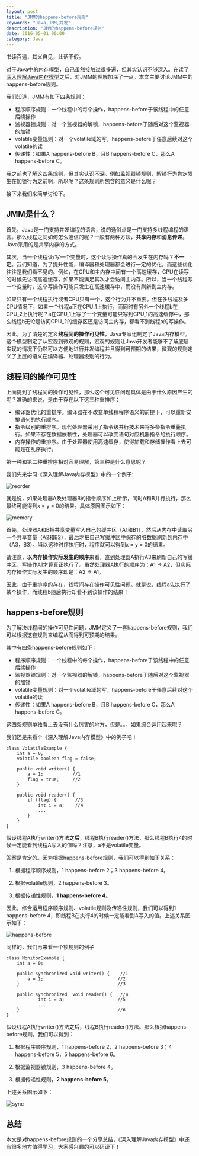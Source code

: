 ```yaml
---
layout: post
title: "JMM的happens-before规则"
keywords: "Java,JMM,并发"
description: "JMM的happens-before规则"
date: 2016-05-01 00:00
category: Java
---
```


书读百遍，其义自见，此话不假。

对于Java中的内存模型，自己虽然接触过很多遍，但其实认识不够深入。在读了[深入理解Java内存模型](http://www.infoq.com/resource/minibooks/java_memory_model/zh/pdf/think_deep_in_java_mem_model.pdf)之后，对JMM的理解加深了一点。本文主要讨论JMM中的happens-before规则。

我们知道，JMM有如下四条规则：

* 程序顺序规则：一个线程中的每个操作，happens-before于该线程中的任意后续操作
* 监视器锁规则：对一个监视器的解锁，happens-before于随后对这个监视器的加锁
* volatile变量规则：对一个volatile域的写，happens-before于任意后续对这个volatile的读
* 传递性：如果A happens-before B，且B happens-before C，那么A happens-before C。

我之前也了解这四条规则，但其实认识不深。例如监视器锁规则，解锁行为肯定发生在加锁行为之前啊，所以呢？这条规则所包含的意义是什么呢？

接下来我们来简单讨论下。

## JMM是什么？

首先，Java是一门支持并发编程的语言，说的通俗点是一门支持多线程编程的语言。那么线程之间如何怎么通信的呢？一般有两种方法，**共享内存**和**消息传递**。Java采用的是共享内存的方式。

其次，当一个线程读/写一个变量时，这个读写操作真的会发生在内存吗？**不一定**。我们知道，为了提升性能，编译器和处理器都会进行一定的优化，而这些优化往往是我们看不见的。例如，在CPU和主内存中间有一个高速缓存，CPU在读写的时候先访问高速缓存，如果不能满足其次才会访问主内存。所以，当一个线程写一个变量时，这个写操作可能只发生在高速缓存中，而没有刷新到主内存。

如果只有一个线程执行或者CPU只有一个，这个行为并不重要。但在多线程及多CPU情况下，如果一个线程a正在CPU_1上执行，而同时有另外一个线程b在CPU_2上执行呢？a在CPU_1上写了一个变量可能只写到CPU_1的高速缓存中，那么线程b无论是访问CPU_2的缓存区还是访问主内存，都看不到线程a的写操作。

因此，为了清楚的定义**线程间的操作可见性**，Java专家组制定了Java内存模型。这个模型制定了从宏观到微观的规则，宏观的规则让Java开发者能够不了解底层实现的情况下仍然可以方便地进行并发编程并且得到可预期的结果，微观的规则定义了上层的语义在编译器、处理器级别的行为。

## 线程间的操作可见性

上面提到了线程间的操作可见性，那么这个可见性问题具体是由于什么原因产生的呢？准确的来说，是由于存在以下这三种重排序：

* 编译器优化的重排序。编译器在不改变单线程程序语义的前提下，可以重新安排语句的执行顺序。
* 指令级别的重排序。现代处理器采用了指令级并行技术来将多条指令重叠执行。如果不存在数据依赖性，处理器可以改变语句对应机器指令的执行顺序。
* 内存操作的重排序。由于处理器使用高速缓存，使得加载和存储操作看上去可能是在乱序执行。

第一种和第二种重排序相对容易理解，第三种是什么意思呢？

我们先来学习《深入理解Java内存模型》中的一个例子:

![reorder](/assets/jmm/processor.png)

就是说，如果处理器A及处理器B的指令顺序如上所示，同时A和B并行执行，那么最终可能得到x = y = 0的结果。具体原因图示如下：

![memory](/assets/jmm/memory.png)

首先，处理器A和B把共享变量写入自己的缓冲区（A1和B1），然后从内存中读取另一个共享变量（A2和B2），最后才把自己写缓冲区中保存的脏数据刷新到内存中（A3，B3）。当以这种时序执行时，程序就可以得到x = y = 0的结果。

请注意，**以内存操作实际发生的顺序**来看，直到处理器A执行A3来刷新自己的写缓冲区，写操作A1才算真正执行了。虽然处理器A执行的顺序为：A1 -> A2，但实际内存操作实际发生的顺序却是：A2 -> A1。

因此，由于重排序的存在，线程间存在操作可见性问题。就是说，线程a先执行了某个操作，而线程b随后执行却看不到该操作的结果！

## happens-before规则

为了解决线程间的操作可见性问题，JMM定义了一套happens-before规则，我们可以根据这套规则来编程从而得到可预期的结果。

其中有四条happens-before规则如下：

* 程序顺序规则：一个线程中的每个操作，happens-before于该线程中的任意后续操作
* 监视器锁规则：对一个监视器的解锁，happens-before于随后对这个监视器的加锁
* volatile变量规则：对一个volatile域的写，happens-before于任意后续对这个volatile的读
* 传递性：如果A happens-before B，且B happens-before C，那么A happens-before C。

这四条规则单独看上去没有什么厉害的地方，但是。。。如果综合运用起来呢？

我们还是来看个《深入理解Java内存模型》中的例子吧！

```
class VolatileExample {
	int a = 0;
	volatile boolean flag = false;

	public void writer() {
		a = 1;           //1
		flag = true;     //2
	}

	public void reader() {
		if (flag) {       //3
			int i = a;    //4
			...
		}
	}
}

```

假设线程A执行writer()方法**之后**，线程B执行reader()方法，那么线程B执行4的时候一定能看到线程A写入的值吗？注意，a不是volatile变量。

答案是肯定的。因为根据happens-before规则，我们可以得到如下关系：

1. 根据程序顺序规则，1 happens-before 2；3 happens-before 4。

2. 根据volatile规则，2 happens-before 3。

3. 根据传递性规则，**1 happens-before 4**。

因此，综合运用程序顺序规则、volatile规则及传递性规则，我们可以得到1 happens-before 4，即线程B在执行4的时候一定能看到A写入的值。上述关系图示如下：

![happens-before](/assets/jmm/happens-before.png)

同样的，我们再来看一个锁规则的例子

```
class MonitorExample {
	int a = 0;

	public synchronized void writer() {    //1
		a = 1;                            //2
	}                                     //3

	public synchronized  void reader() {   //4
			int i = a;                    //5
			...
	}                                     //6
}

```

假设线程A执行writer()方法**之后**，线程B执行reader()方法。那么根据happens-before规则，我们可以得到：

1. 根据程序顺序规则，1 happens-before 2，2 happens-before 3；4 happens-before 5，5 happens-before 6。

2. 根据监视器锁规则，3 happens-before 4。

3. 根据传递性规则，**2 happens-before 5**。

上述关系图示如下：

![sync](/assets/jmm/sync.png)


## 总结

本文是对happens-before规则的一个分享总结，《深入理解Java内存模型》中还有很多地方值得学习，大家感兴趣的可以研读下！
